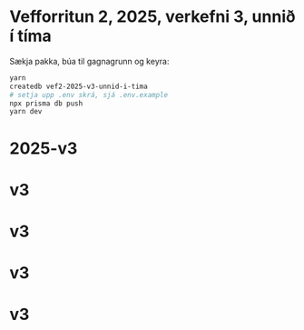 # Vefforritun 2, 2025, verkefni 3, unnið í tíma

Sækja pakka, búa til gagnagrunn og keyra:

```bash
yarn
createdb vef2-2025-v3-unnid-i-tima
# setja upp .env skrá, sjá .env.example
npx prisma db push
yarn dev
```
# 2025-v3
# v3
# v3
# v3
# v3
